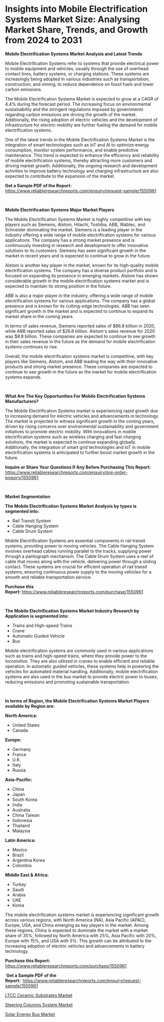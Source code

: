<p><h1>Insights into Mobile Electrification Systems Market Size: Analysing Market Share, Trends, and Growth from 2024 to 2031</h1></p><p><strong>Mobile Electrification Systems Market Analysis and Latest Trends</strong></p>
<p><p>Mobile Electrification Systems refer to systems that provide electrical power to mobile equipment and vehicles, usually through the use of overhead contact lines, battery systems, or charging stations. These systems are increasingly being adopted in various industries such as transportation, construction, and mining, to reduce dependence on fossil fuels and lower carbon emissions.</p><p>The Mobile Electrification Systems Market is expected to grow at a CAGR of 4.4% during the forecast period. The increasing focus on environmental sustainability and the stringent regulations imposed by governments regarding carbon emissions are driving the growth of the market. Additionally, the rising adoption of electric vehicles and the development of infrastructure for electric mobility are further fueling the demand for mobile electrification systems.</p><p>One of the latest trends in the Mobile Electrification Systems Market is the integration of smart technologies such as IoT and AI to optimize energy consumption, monitor system performance, and enable predictive maintenance. This trend is expected to enhance the efficiency and reliability of mobile electrification systems, thereby attracting more customers and driving market growth. Additionally, the ongoing research and development activities to improve battery technology and charging infrastructure are also expected to contribute to the expansion of the market.</p></p>
<p><strong>Get a Sample PDF of the Report:&nbsp;</strong> <a href="https://www.reliableresearchreports.com/enquiry/request-sample/1550961">https://www.reliableresearchreports.com/enquiry/request-sample/1550961</a></p>
<p>&nbsp;</p>
<p><strong>Mobile Electrification Systems Major Market Players</strong></p>
<p><p>The Mobile Electrification Systems Market is highly competitive with key players such as Siemens, Alstom, Hitachi, Toshiba, ABB, Wabtec, and Schneider dominating the market. Siemens is a leading player in the industry offering a wide range of mobile electrification systems for various applications. The company has a strong market presence and is continuously investing in research and development to offer innovative solutions to its customers. Siemens has seen significant growth in the market in recent years and is expected to continue to grow in the future.</p><p>Alstom is another key player in the market, known for its high-quality mobile electrification systems. The company has a diverse product portfolio and is focused on expanding its presence in emerging markets. Alstom has shown considerable growth in the mobile electrification systems market and is expected to maintain its strong position in the future.</p><p>ABB is also a major player in the industry, offering a wide range of mobile electrification systems for various applications. The company has a global presence and is known for its cutting-edge technologies. ABB has seen significant growth in the market and is expected to continue to expand its market share in the coming years.</p><p>In terms of sales revenue, Siemens reported sales of $86.8 billion in 2020, while ABB reported sales of $26.6 billion. Alstom's sales revenue for 2020 was $8.8 billion. These companies are expected to continue to see growth in their sales revenue in the future as the demand for mobile electrification systems continues to rise.</p><p>Overall, the mobile electrification systems market is competitive, with key players like Siemens, Alstom, and ABB leading the way with their innovative products and strong market presence. These companies are expected to continue to see growth in the future as the market for mobile electrification systems expands.</p></p>
<p>&nbsp;</p>
<p><strong>What Are The Key Opportunities For Mobile Electrification Systems Manufacturers?</strong></p>
<p><p>The Mobile Electrification Systems market is experiencing rapid growth due to increasing demand for electric vehicles and advancements in technology. The market is projected to witness significant growth in the coming years, driven by rising concerns over environmental sustainability and government initiatives to promote electric mobility. With innovations in mobile electrification systems such as wireless charging and fast charging solutions, the market is expected to continue expanding globally. Additionally, the integration of smart grid technologies and IoT in mobile electrification systems is anticipated to further boost market growth in the future.</p></p>
<p><strong>Inquire or Share Your Questions If Any Before Purchasing This Report:</strong> <a href="https://www.reliableresearchreports.com/enquiry/pre-order-enquiry/1550961">https://www.reliableresearchreports.com/enquiry/pre-order-enquiry/1550961</a></p>
<p>&nbsp;</p>
<p><strong>Market Segmentation</strong></p>
<p><strong>The Mobile Electrification Systems Market Analysis by types is segmented into:</strong></p>
<p><ul><li>Rail Transit System</li><li>Cable Hanging System</li><li>Cable Drum System</li></ul></p>
<p><p>Mobile Electrification Systems are essential components in rail transit systems, providing power to moving vehicles. The Cable Hanging System involves overhead cables running parallel to the tracks, supplying power through a pantograph mechanism. The Cable Drum System uses a reel of cable that moves along with the vehicle, delivering power through a sliding contact. These systems are crucial for efficient operation of rail transit systems, ensuring continuous power supply to the moving vehicles for a smooth and reliable transportation service.</p></p>
<p><strong>Purchase this Report:&nbsp;</strong><a href="https://www.reliableresearchreports.com/purchase/1550961">https://www.reliableresearchreports.com/purchase/1550961</a></p>
<p>&nbsp;</p>
<p><strong>The Mobile Electrification Systems Market Industry Research by Application is segmented into:</strong></p>
<p><ul><li>Trains and High-speed Trains</li><li>Crane</li><li>Automatic Guided Vehicle</li><li>Bus</li></ul></p>
<p><p>Mobile electrification systems are commonly used in various applications such as trains and high-speed trains, where they provide power to the locomotive. They are also utilized in cranes to enable efficient and reliable operation. In automatic guided vehicles, these systems help in powering the vehicles for automated material handling. Additionally, mobile electrification systems are also used in the bus market to provide electric power to buses, reducing emissions and promoting sustainable transportation.</p></p>
<p>&nbsp;</p>
<p><strong>In terms of Region, the Mobile Electrification Systems Market Players available by Region are:</strong></p>
<p>
    <p> <strong> North America: </strong>
        <ul>
            <li>United States</li>
            <li>Canada</li>
        </ul>
        </p> 
    <p> <strong> Europe: </strong>
        <ul>
            <li>Germany</li>
            <li>France</li>
            <li>U.K.</li>
            <li>Italy</li>
            <li>Russia</li>
        </ul>
        </p> 
    <p> <strong> Asia-Pacific: </strong>
        <ul>
            <li>China</li>
            <li>Japan</li>
            <li>South Korea</li>
            <li>India</li>
            <li>Australia</li>
            <li>China Taiwan</li>
            <li>Indonesia</li>
            <li>Thailand</li>
            <li>Malaysia</li>
        </ul>
        </p> 
    <p> <strong> Latin America: </strong>
        <ul>
            <li>Mexico</li>
            <li>Brazil</li>
            <li>Argentina Korea</li>
            <li>Colombia</li>
        </ul>
        </p> 
    <p> <strong> Middle East & Africa: </strong>
        <ul>
            <li>Turkey</li>
            <li>Saudi</li>
            <li>Arabia</li>
            <li>UAE</li>
            <li>Korea</li>
        </ul>
    </p>
    </p>
<p><p>The mobile electrification systems market is experiencing significant growth across various regions, with North America (NA), Asia Pacific (APAC), Europe, USA, and China emerging as key players in the market. Among these regions, China is expected to dominate the market with a market share of 35%, followed by North America with 25%, Asia Pacific with 20%, Europe with 15%, and USA with 5%. This growth can be attributed to the increasing adoption of electric vehicles and advancements in battery technology.</p></p>
<p><strong>Purchase this Report: </strong><a href="https://www.reliableresearchreports.com/purchase/1550961">https://www.reliableresearchreports.com/purchase/1550961</a></p>
<p>&nbsp;<strong>Get a Sample PDF of the Report:&nbsp;&nbsp;</strong><a href="https://www.reliableresearchreports.com/enquiry/request-sample/1550961">https://www.reliableresearchreports.com/enquiry/request-sample/1550961</a></p>
<p><strong></strong></p>
<p><p><a href="https://view.publitas.com/reportprime-1/ltcc-ceramic-substrates-market-size-growth-and-forecast-from-2023-2030/">LTCC Ceramic Substrates Market</a></p><p><a href="https://view.publitas.com/reportprime-1/steering-columns-system-market-share-market-new-trends-analysis-report-by-type-by-application-by-end-use-by-region-and-segment-forecasts-2023-2030/">Steering Columns System Market</a></p><p><a href="https://github.com/Alonsoolds3wq1d81czn8rbol/Market-Research-Report-List-1/blob/main/solar-energy-bus-market.md">Solar Energy Bus Market</a></p></p>